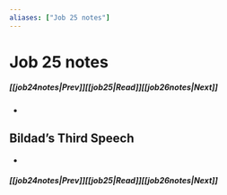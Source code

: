 ```yaml
---
aliases: ["Job 25 notes"]
---
```

# Job 25 notes
##### <span class=arrow-left></span>[[job24notes|Prev]]<span class=navigation-separator></span>[[job25|Read]]<span class=navigation-separator></span>[[job26notes|Next]]<span class=arrow-right></span>
- 
## Bildad’s Third Speech
- 
##### <span class=arrow-left></span>[[job24notes|Prev]]<span class=navigation-separator></span>[[job25|Read]]<span class=navigation-separator></span>[[job26notes|Next]]<span class=arrow-right></span>